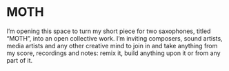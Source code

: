 # MOTH
I’m opening this space to turn my short piece for two saxophones, titled “MOTH”, into an open collective work. I’m inviting composers, sound artists, media artists and any other creative mind to join in and take anything from my score, recordings and notes: remix it, build anything upon it or from any part of it.
